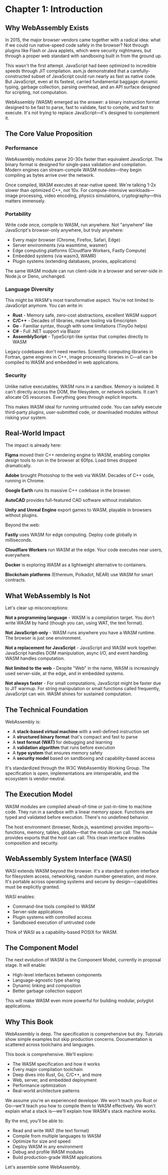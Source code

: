# Chapter 1: Introduction

## Why WebAssembly Exists

In 2015, the major browser vendors came together with a radical idea: what if we could run native-speed code safely in the browser? Not through plugins like Flash or Java applets, which were security nightmares, but through a proper web standard with sandboxing built in from the ground up.

This wasn't the first attempt. JavaScript had been optimized to incredible speeds through JIT compilation. asm.js demonstrated that a carefully-constructed subset of JavaScript could run nearly as fast as native code. But JavaScript, even at its fastest, carried fundamental baggage: dynamic typing, garbage collection, parsing overhead, and an API surface designed for scripting, not computation.

WebAssembly (WASM) emerged as the answer: a binary instruction format designed to be fast to parse, fast to validate, fast to compile, and fast to execute. It's not trying to replace JavaScript—it's designed to complement it.

## The Core Value Proposition

### Performance

WebAssembly modules parse 20-30x faster than equivalent JavaScript. The binary format is designed for single-pass validation and compilation. Modern engines can stream-compile WASM modules—they begin compiling as bytes arrive over the network.

Once compiled, WASM executes at near-native speed. We're talking 1-2x slower than optimized C++, not 10x. For compute-intensive workloads—image processing, video encoding, physics simulations, cryptography—this matters immensely.

### Portability

Write code once, compile to WASM, run anywhere. Not "anywhere" like JavaScript's browser-only anywhere, but truly anywhere:

- Every major browser (Chrome, Firefox, Safari, Edge)
- Server environments (via wasmtime, wasmer)
- Edge computing platforms (Cloudflare Workers, Fastly Compute)
- Embedded systems (via wasm3, WAMR)
- Plugin systems (extending databases, proxies, applications)

The same WASM module can run client-side in a browser and server-side in Node.js or Deno, unchanged.

### Language Diversity

This might be WASM's most transformative aspect. You're not limited to JavaScript anymore. You can write in:

- **Rust** - Memory safe, zero-cost abstractions, excellent WASM support
- **C/C++** - Decades of libraries, mature tooling via Emscripten
- **Go** - Familiar syntax, though with some limitations (TinyGo helps)
- **C#** - Full .NET support via Blazor
- **AssemblyScript** - TypeScript-like syntax that compiles directly to WASM

Legacy codebases don't need rewrites. Scientific computing libraries in Fortran, game engines in C++, image processing libraries in C—all can be compiled to WASM and embedded in web applications.

### Security

Unlike native executables, WASM runs in a sandbox. Memory is isolated. It can't directly access the DOM, the filesystem, or network sockets. It can't allocate OS resources. Everything goes through explicit imports.

This makes WASM ideal for running untrusted code. You can safely execute third-party plugins, user-submitted code, or downloaded modules without risking your system.

## Real-World Impact

The impact is already here:

**Figma** moved their C++ rendering engine to WASM, enabling complex design tools to run in the browser at 60fps. Load times dropped dramatically.

**Adobe** brought Photoshop to the web via WASM. Decades of C++ code, running in Chrome.

**Google Earth** runs its massive C++ codebase in the browser.

**AutoCAD** provides full-featured CAD software without installation.

**Unity and Unreal Engine** export games to WASM, playable in browsers without plugins.

Beyond the web:

**Fastly** uses WASM for edge computing. Deploy code globally in milliseconds.

**Cloudflare Workers** run WASM at the edge. Your code executes near users, everywhere.

**Docker** is exploring WASM as a lightweight alternative to containers.

**Blockchain platforms** (Ethereum, Polkadot, NEAR) use WASM for smart contracts.

## What WebAssembly Is Not

Let's clear up misconceptions:

**Not a programming language** - WASM is a compilation target. You don't write WASM by hand (though you can, using WAT, the text format).

**Not JavaScript-only** - WASM runs anywhere you have a WASM runtime. The browser is just one environment.

**Not a replacement for JavaScript** - JavaScript and WASM work together. JavaScript handles DOM manipulation, async I/O, and event handling. WASM handles computation.

**Not limited to the web** - Despite "Web" in the name, WASM is increasingly used server-side, at the edge, and in embedded systems.

**Not always faster** - For small computations, JavaScript might be faster due to JIT warmup. For string manipulation or small functions called frequently, JavaScript can win. WASM shines for sustained computation.

## The Technical Foundation

WebAssembly is:

- A **stack-based virtual machine** with a well-defined instruction set
- A **structured binary format** that's compact and fast to parse
- A **text format (WAT)** for debugging and learning
- A **validation algorithm** that runs before execution
- A **type system** that ensures memory safety
- A **security model** based on sandboxing and capability-based access

It's standardized through the W3C WebAssembly Working Group. The specification is open, implementations are interoperable, and the ecosystem is vendor-neutral.

## The Execution Model

WASM modules are compiled ahead-of-time or just-in-time to machine code. They run in a sandbox with a linear memory space. Functions are typed and validated before execution. There's no undefined behavior.

The host environment (browser, Node.js, wasmtime) provides imports—functions, memory, tables, globals—that the module can call. The module provides exports that the host can call. This clean interface enables composition and security.

## WebAssembly System Interface (WASI)

WASI extends WASM beyond the browser. It's a standard system interface for filesystem access, networking, random number generation, and more. It's portable across operating systems and secure by design—capabilities must be explicitly granted.

WASI enables:

- Command-line tools compiled to WASM
- Server-side applications
- Plugin systems with controlled access
- Sandboxed execution of untrusted code

Think of WASI as a capability-based POSIX for WASM.

## The Component Model

The next evolution of WASM is the Component Model, currently in proposal stage. It will enable:

- High-level interfaces between components
- Language-agnostic type sharing
- Dynamic linking and composition
- Better garbage collection support

This will make WASM even more powerful for building modular, polyglot applications.

## Why This Book

WebAssembly is deep. The specification is comprehensive but dry. Tutorials show simple examples but skip production concerns. Documentation is scattered across toolchains and languages.

This book is comprehensive. We'll explore:

- The WASM specification and how it works
- Every major compilation toolchain
- Deep dives into Rust, Go, C/C++, and more
- Web, server, and embedded deployment
- Performance optimization
- Real-world architecture patterns

We assume you're an experienced developer. We won't teach you Rust or Go—we'll teach you how to compile them to WASM effectively. We won't explain what a stack is—we'll explain how WASM's stack machine works.

By the end, you'll be able to:

- Read and write WAT (the text format)
- Compile from multiple languages to WASM
- Optimize for size and speed
- Deploy WASM in any environment
- Debug and profile WASM modules
- Build production-grade WASM applications

Let's assemble some WebAssembly.
